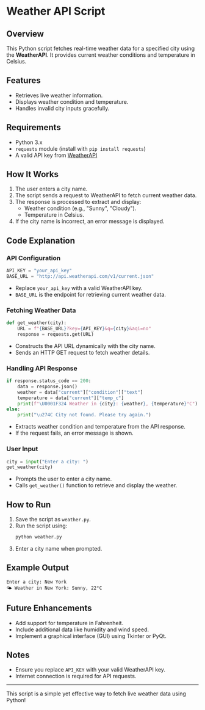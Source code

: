 # Weather API Script

## Overview
This Python script fetches real-time weather data for a specified city using the **WeatherAPI**. It provides current weather conditions and temperature in Celsius.

## Features
- Retrieves live weather information.
- Displays weather condition and temperature.
- Handles invalid city inputs gracefully.

## Requirements
- Python 3.x
- `requests` module (install with `pip install requests`)
- A valid API key from [WeatherAPI](https://www.weatherapi.com/)

## How It Works
1. The user enters a city name.
2. The script sends a request to WeatherAPI to fetch current weather data.
3. The response is processed to extract and display:
   - Weather condition (e.g., "Sunny", "Cloudy").
   - Temperature in Celsius.
4. If the city name is incorrect, an error message is displayed.

## Code Explanation

### API Configuration
```python
API_KEY = "your_api_key"
BASE_URL = "http://api.weatherapi.com/v1/current.json"
```
- Replace `your_api_key` with a valid WeatherAPI key.
- `BASE_URL` is the endpoint for retrieving current weather data.

### Fetching Weather Data
```python
def get_weather(city):
    URL = f"{BASE_URL}?key={API_KEY}&q={city}&aqi=no"
    response = requests.get(URL)
```
- Constructs the API URL dynamically with the city name.
- Sends an HTTP GET request to fetch weather details.

### Handling API Response
```python
if response.status_code == 200:
    data = response.json()
    weather = data["current"]["condition"]["text"]
    temperature = data["current"]["temp_c"]
    print(f"\U0001F324 Weather in {city}: {weather}, {temperature}°C")
else:
    print("\u274C City not found. Please try again.")
```
- Extracts weather condition and temperature from the API response.
- If the request fails, an error message is shown.

### User Input
```python
city = input("Enter a city: ")
get_weather(city)
```
- Prompts the user to enter a city name.
- Calls `get_weather()` function to retrieve and display the weather.

## How to Run
1. Save the script as `weather.py`.
2. Run the script using:
   ```sh
   python weather.py
   ```
3. Enter a city name when prompted.

## Example Output
```
Enter a city: New York
🌤 Weather in New York: Sunny, 22°C
```

## Future Enhancements
- Add support for temperature in Fahrenheit.
- Include additional data like humidity and wind speed.
- Implement a graphical interface (GUI) using Tkinter or PyQt.

## Notes
- Ensure you replace `API_KEY` with your valid WeatherAPI key.
- Internet connection is required for API requests.

---

This script is a simple yet effective way to fetch live weather data using Python!


